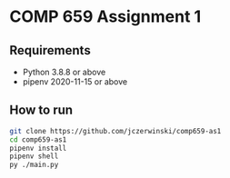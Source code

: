 # COMP 659 Assignment 1

## Requirements
 
 - Python 3.8.8 or above
 - pipenv 2020-11-15 or above

## How to run

```sh
git clone https://github.com/jczerwinski/comp659-as1
cd comp659-as1
pipenv install
pipenv shell
py ./main.py
```
